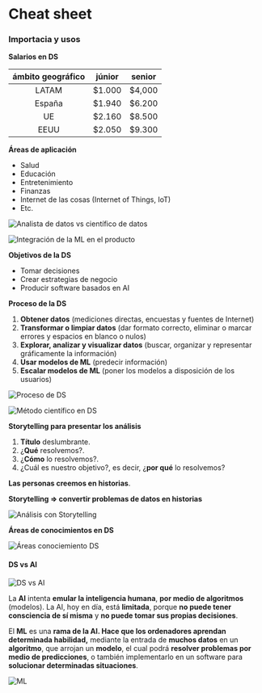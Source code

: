 # Cheat sheet

### **Importacia y usos**

**Salarios en DS**

| ámbito geográfico | júnior | senior |
| :---------------: | :----: | :----: |
|       LATAM       | $1.000 | $4,000 |
|       España      | $1.940 | $6.200 |
|         UE        | $2.160 | $8.500 |
|        EEUU       | $2.050 | $9.300 |

**Áreas de aplicación**

* Salud
* Educación
* Entretenimiento
* Finanzas
* Internet de las cosas (Internet of Things, IoT)
* Etc.

![Analista de datos vs científico de datos](https://i.imgur.com/9ooKGqm.png)

![Integración de la ML en el producto](https://i.imgur.com/FwWklLI.png)

**Objetivos de la DS**

* Tomar decisiones
* Crear estrategias de negocio
* Producir software basados en AI

**Proceso de la DS**

1. **Obtener datos** (mediciones directas, encuestas y fuentes de Internet)
2. **Transformar o limpiar datos** (dar formato correcto, eliminar o marcar errores y espacios en blanco o nulos)
3. **Explorar, analizar y visualizar datos** (buscar, organizar y representar gráficamente la información)
4. **Usar modelos de ML** (predecir información)
5. **Escalar modelos de ML** (poner los modelos a disposición de los usuarios)

![Proceso de DS](https://i.imgur.com/lEdhSHk.png)

![Método científico en DS](https://i.imgur.com/ikqpWTP.png)

**Storytelling para presentar los análisis**

1. **Título** deslumbrante.
2. ¿**Qué** resolvemos?.
3. ¿**Cómo** lo resolvemos?.
4. ¿Cuál es nuestro objetivo?, es decir, ¿**por qué** lo resolvemos?

**Las personas creemos en historias**.

**Storytelling => convertir problemas de datos en historias**

![Análisis con Storytelling](https://i.imgur.com/1MwX8Ur.jpg)

**Áreas de conocimientos en DS**

![Áreas conociemiento DS](https://i.imgur.com/OiGRrLY.png)

#### DS vs AI

![DS vs AI](https://i.imgur.com/4bIC90T.png)

La **AI** intenta **emular la inteligencia humana**, **por medio de algoritmos** (modelos). La AI, hoy en día, está **limitada**, porque **no puede tener consciencia de sí misma** y **no puede tomar sus propias decisiones**.

El **ML** es una **rama de la AI. Hace que los ordenadores aprendan determinada habilidad,** mediante la entrada de **muchos datos** en un **algoritmo**, que arrojan un **modelo**, el cual podrá **resolver problemas por medio de predicciones**, o también implementarlo en un software para **solucionar determinadas situaciones**.

![ML](https://i.imgur.com/KhgI5nF.png)
